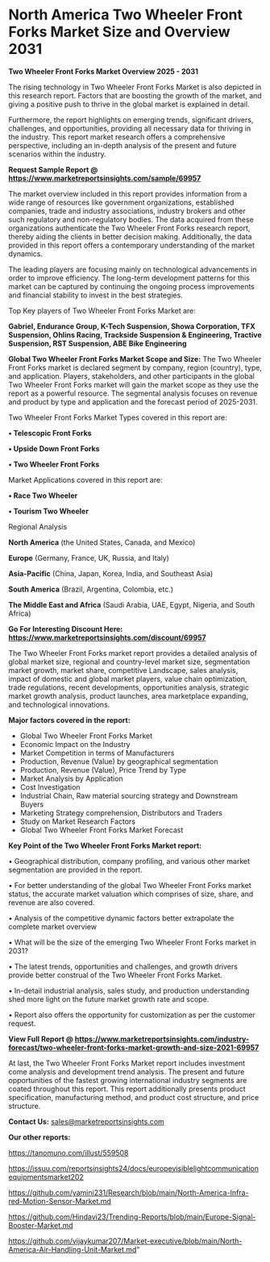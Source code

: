 # North America Two Wheeler Front Forks Market Size and Overview 2031

<Strong> Two Wheeler Front Forks Market Overview 2025 - 2031</strong>

The rising technology in Two Wheeler Front Forks Market is also depicted in this research report. Factors that are boosting the growth of the market, and giving a positive push to thrive in the global market is explained in detail.

Furthermore, the report highlights on emerging trends, significant drivers, challenges, and opportunities, providing all necessary data for thriving in the industry. This report market research offers a comprehensive perspective, including an in-depth analysis of the present and future scenarios within the industry.

<strong>Request Sample Report @ <a href=https://www.marketreportsinsights.com/sample/69957>https://www.marketreportsinsights.com/sample/69957</a></strong>

The market overview included in this report provides information from a wide range of resources like government organizations, established companies, trade and industry associations, industry brokers and other such regulatory and non-regulatory bodies. The data acquired from these organizations authenticate the Two Wheeler Front Forks research report, thereby aiding the clients in better decision making. Additionally, the data provided in this report offers a contemporary understanding of the market dynamics.

The leading players are focusing mainly on technological advancements in order to improve efficiency. The long-term development patterns for this market can be captured by continuing the ongoing process improvements and financial stability to invest in the best strategies.

Top Key players of Two Wheeler Front Forks Market are:

<strong>Gabriel, Endurance Group, K-Tech Suspension, Showa Corporation, TFX Suspension, Ohlins Racing, Trackside Suspension & Engineering, Tractive Suspension, RST Suspension, ABE Bike Engineering</strong>

<strong><b>Global Two Wheeler Front Forks Market Scope and Size:</b></strong>
The Two Wheeler Front Forks market is declared segment by company, region (country), type, and application. Players, stakeholders, and other participants in the global Two Wheeler Front Forks market will gain the market scope as they use the report as a powerful resource. The segmental analysis focuses on revenue and product by type and application and the forecast period of 2025-2031.

Two Wheeler Front Forks Market Types covered in this report are:

<strong>• Telescopic Front Forks

• Upside Down Front Forks

• Two Wheeler Front Forks</strong>

Market Applications covered in this report are:

<strong>• Race Two Wheeler

• Tourism Two Wheeler</strong> 

Regional Analysis

<strong>North America</strong> (the United States, Canada, and Mexico)

<strong>Europe</strong> (Germany, France, UK, Russia, and Italy)

<strong>Asia-Pacific</strong> (China, Japan, Korea, India, and Southeast Asia)

<strong>South America</strong> (Brazil, Argentina, Colombia, etc.)

<strong>The Middle East and Africa</strong> (Saudi Arabia, UAE, Egypt, Nigeria, and South Africa)

<strong>Go For Interesting Discount Here: <a href=https://www.marketreportsinsights.com/discount/69957>https://www.marketreportsinsights.com/discount/69957</a></strong>

The Two Wheeler Front Forks market report provides a detailed analysis of global market size, regional and country-level market size, segmentation market growth, market share, competitive Landscape, sales analysis, impact of domestic and global market players, value chain optimization, trade regulations, recent developments, opportunities analysis, strategic market growth analysis, product launches, area marketplace expanding, and technological innovations.

<strong><b>Major factors covered in the report:</b></strong>
<ul>
  <li>Global Two Wheeler Front Forks Market </li>
  <li>Economic Impact on the Industry</li>
  <li>Market Competition in terms of Manufacturers</li>
  <li>Production, Revenue (Value) by geographical segmentation</li>
  <li>Production, Revenue (Value), Price Trend by Type</li>
  <li>Market Analysis by Application</li>
  <li>Cost Investigation</li>
  <li>Industrial Chain, Raw material sourcing strategy and Downstream Buyers</li>
  <li>Marketing Strategy comprehension, Distributors and Traders</li>
  <li>Study on Market Research Factors</li>
  <li>Global Two Wheeler Front Forks Market Forecast</li>
</ul>

<strong><b>Key Point of the Two Wheeler Front Forks Market report:</b></strong>

• Geographical distribution, company profiling, and various other market segmentation are provided in the report.

• For better understanding of the global Two Wheeler Front Forks market status, the accurate market valuation which comprises of size, share, and revenue are also covered.

• Analysis of the competitive dynamic factors better extrapolate the complete market overview

• What will be the size of the emerging Two Wheeler Front Forks market in 2031?

• The latest trends, opportunities and challenges, and growth drivers provide better construal of the Two Wheeler Front Forks Market.

• In-detail industrial analysis, sales study, and production understanding shed more light on the future market growth rate and scope.

• Report also offers the opportunity for customization as per the customer request.

<strong><b>View Full Report @ <a href=https://www.marketreportsinsights.com/industry-forecast/two-wheeler-front-forks-market-growth-and-size-2021-69957>https://www.marketreportsinsights.com/industry-forecast/two-wheeler-front-forks-market-growth-and-size-2021-69957</a></b></strong>


At last, the Two Wheeler Front Forks Market report includes investment come analysis and development trend analysis. The present and future opportunities of the fastest growing international industry segments are coated throughout this report. This report additionally presents product specification, manufacturing method, and product cost structure, and price structure.

<strong>Contact Us:</strong>
sales@marketreportsinsights.com

<strong>Our other reports:</strong>

<a href=https://tanomuno.com/illust/559508>https://tanomuno.com/illust/559508</a>

<a href=https://issuu.com/reportsinsights24/docs/europevisiblelightcommunicationequipmentsmarket202>https://issuu.com/reportsinsights24/docs/europevisiblelightcommunicationequipmentsmarket202</a>

<a href=https://github.com/yamini231/Research/blob/main/North-America-Infra-red-Motion-Sensor-Market.md>https://github.com/yamini231/Research/blob/main/North-America-Infra-red-Motion-Sensor-Market.md</a>

<a href=https://github.com/Hindavi23/Trending-Reports/blob/main/Europe-Signal-Booster-Market.md>https://github.com/Hindavi23/Trending-Reports/blob/main/Europe-Signal-Booster-Market.md</a>

<a href=https://github.com/vijaykumar207/Market-executive/blob/main/North-America-Air-Handling-Unit-Market.md>https://github.com/vijaykumar207/Market-executive/blob/main/North-America-Air-Handling-Unit-Market.md</a>"
